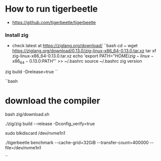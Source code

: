 # How to run tigerbeetle

- https://github.com/tigerbeetle/tigerbeetle

### Install zig
-  check latest at https://ziglang.org/download/
``bash
cd ~
wget https://ziglang.org/download/0.13.0/zig-linux-x86_64-0.13.0.tar.xz
tar xf zig-linux-x86_64-0.13.0.tar.xz
echo 'export PATH="$HOME/zig-linux-x86_64-0.13.0:$PATH"' >> ~/.bashrc
source ~/.bashrc
zig version

 zig build -Drelease=true
``
  
``bash
# download the compiler
bash zig/download.sh

 ./zig/zig build --release -Dconfig_verify=true 

  sudo blkdiscard /dev/nvme1n1

  ./tigerbeetle benchmark --cache-grid=32GiB --transfer-count=400000  --file=/dev/nvme1n1

``
